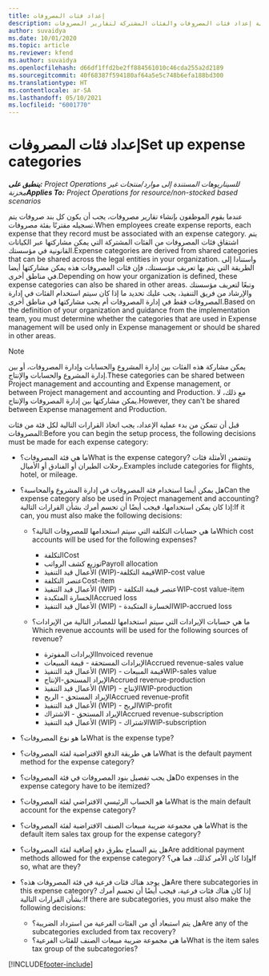 ```yaml
---
title: إعداد فئات المصروفات
description: يقدم هذا الموضوع معلومات حول كيفية إعداد فئات المصروفات والفئات المشتركة لتقارير المصروفات.
author: suvaidya
ms.date: 10/01/2020
ms.topic: article
ms.reviewer: kfend
ms.author: suvaidya
ms.openlocfilehash: d66df1ffd2be2ff884561010c46cda255a2d2189
ms.sourcegitcommit: 40f68387f594180af64a5e5c748b6efa188bd300
ms.translationtype: HT
ms.contentlocale: ar-SA
ms.lasthandoff: 05/10/2021
ms.locfileid: "6001770"
---
```

# <a name="set-up-expense-categories"></a><span data-ttu-id="9caf1-103">إعداد فئات المصروفات</span><span class="sxs-lookup"><span data-stu-id="9caf1-103">Set up expense categories</span></span>

<span data-ttu-id="9caf1-104">_**ينطبق على:** Project Operations للسيناريوهات المستندة إلى موارد/منتجات غير مخزنة‬_</span><span class="sxs-lookup"><span data-stu-id="9caf1-104">_**Applies To:** Project Operations for resource/non-stocked based scenarios_</span></span>

<span data-ttu-id="9caf1-105">عندما يقوم الموظفون بإنشاء تقارير مصروفات، يجب أن يكون كل بند صروفات يتم تسجيله مقترنًا بفئة مصروفات.</span><span class="sxs-lookup"><span data-stu-id="9caf1-105">When employees create expense reports, each expense that they record must be associated with an expense category.</span></span> <span data-ttu-id="9caf1-106">يتم اشتقاق فئات المصروفات من الفئات المشتركة التي يمكن مشاركتها عبر الكيانات القانونية في مؤسستك.</span><span class="sxs-lookup"><span data-stu-id="9caf1-106">Expense categories are derived from shared categories that can be shared across the legal entities in your organization.</span></span> <span data-ttu-id="9caf1-107">واستنادا إلى الطريقة التي يتم بها تعريف مؤسستك، فإن فئات المصروفات هذه يمكن مشاركتها أيضا في مناطق أخرى.</span><span class="sxs-lookup"><span data-stu-id="9caf1-107">Depending on how your organization is defined, these expense categories can also be shared in other areas.</span></span> <span data-ttu-id="9caf1-108">وتبعًا لتعريف مؤسستك والإرشاد من فريق التنفيذ، يجب عليك تحديد ما إذا كان سيتم استخدام الفئات في إدارة المصروفات فقط في إدارة المصروفات أم يجب مشاركتها في مناطق أخرى.</span><span class="sxs-lookup"><span data-stu-id="9caf1-108">Based on the definition of your organization and guidance from the implementation team, you must determine whether the categories that are used in Expense management will be used only in Expense management or should be shared in other areas.</span></span>

> [!NOTE]
> <span data-ttu-id="9caf1-109">يمكن مشاركة هذه الفئات بين إدارة المشروع والحسابات وإدارة المصروفات، أو بين إدارة المشروع والحسابات والإنتاج.</span><span class="sxs-lookup"><span data-stu-id="9caf1-109">These categories can be shared between Project management and accounting and Expense management, or between Project management and accounting and Production.</span></span> <span data-ttu-id="9caf1-110">مع ذلك، لا يمكن مشاركتها بين إدارة المصروفات والإنتاج.</span><span class="sxs-lookup"><span data-stu-id="9caf1-110">However, they can't be shared between Expense management and Production.</span></span>

<span data-ttu-id="9caf1-111">قبل أن تتمكن من بدء عملية الإعداد، يجب اتخاذ القرارات التالية لكل فئة من فئات المصروفات:</span><span class="sxs-lookup"><span data-stu-id="9caf1-111">Before you can begin the setup process, the following decisions must be made for each expense category:</span></span>

- <span data-ttu-id="9caf1-112">ما هي فئة المصروفات؟</span><span class="sxs-lookup"><span data-stu-id="9caf1-112">What is the expense category?</span></span> <span data-ttu-id="9caf1-113">وتتضمن الأمثلة فئات رحلات الطيران أو الفنادق أو الأميال.</span><span class="sxs-lookup"><span data-stu-id="9caf1-113">Examples include categories for flights, hotel, or mileage.</span></span>
- <span data-ttu-id="9caf1-114">هل يمكن أيضا استخدام فئة المصروفات في إدارة المشروع والمحاسبة؟</span><span class="sxs-lookup"><span data-stu-id="9caf1-114">Can the expense category also be used in Project management and accounting?</span></span> <span data-ttu-id="9caf1-115">إذا كان يمكن استخدامها، فيجب أيضًا أن تحسم أمرك بشأن القرارات التالية:</span><span class="sxs-lookup"><span data-stu-id="9caf1-115">If it can, you must also make the following decisions:</span></span>

    - <span data-ttu-id="9caf1-116">ما هي حسابات التكلفة التي سيتم استخدامها للمصروفات التالية؟</span><span class="sxs-lookup"><span data-stu-id="9caf1-116">Which cost accounts will be used for the following expenses?</span></span>

        - <span data-ttu-id="9caf1-117">التكلفة</span><span class="sxs-lookup"><span data-stu-id="9caf1-117">Cost</span></span>
        - <span data-ttu-id="9caf1-118">توزيع كشف الرواتب</span><span class="sxs-lookup"><span data-stu-id="9caf1-118">Payroll allocation</span></span>
        - <span data-ttu-id="9caf1-119">الأعمال قيد التنفيذ (WIP)-قيمة التكلفة</span><span class="sxs-lookup"><span data-stu-id="9caf1-119">WIP-cost value</span></span>
        - <span data-ttu-id="9caf1-120">عنصر التكلفة</span><span class="sxs-lookup"><span data-stu-id="9caf1-120">Cost-item</span></span>
        - <span data-ttu-id="9caf1-121">الأعمال قيد التنفيذ (WIP) - عنصر قيمة التكلفة</span><span class="sxs-lookup"><span data-stu-id="9caf1-121">WIP-cost value-item</span></span>
        - <span data-ttu-id="9caf1-122">الخسارة المتكبدة</span><span class="sxs-lookup"><span data-stu-id="9caf1-122">Accrued loss</span></span>
        - <span data-ttu-id="9caf1-123">الأعمال قيد التنفيذ (WIP) - الخسارة المتكبدة</span><span class="sxs-lookup"><span data-stu-id="9caf1-123">WIP-accrued loss</span></span>

    - <span data-ttu-id="9caf1-124">ما هي حسابات الإيرادات التي سيتم استخدامها للمصادر التالية من الإيرادات؟</span><span class="sxs-lookup"><span data-stu-id="9caf1-124">Which revenue accounts will be used for the following sources of revenue?</span></span>

        - <span data-ttu-id="9caf1-125">الإيرادات المفوترة</span><span class="sxs-lookup"><span data-stu-id="9caf1-125">Invoiced revenue</span></span>
        - <span data-ttu-id="9caf1-126">الإيرادات المستحقة - قيمة المبيعات</span><span class="sxs-lookup"><span data-stu-id="9caf1-126">Accrued revenue-sales value</span></span>
        - <span data-ttu-id="9caf1-127">الأعمال قيد التنفيذ (WIP) - قيمة المبيعات</span><span class="sxs-lookup"><span data-stu-id="9caf1-127">WIP-sales value</span></span>
        - <span data-ttu-id="9caf1-128">الإيراد المستحق-الإنتاج</span><span class="sxs-lookup"><span data-stu-id="9caf1-128">Accrued revenue-production</span></span>
        - <span data-ttu-id="9caf1-129">الأعمال قيد التنفيذ (WIP) - الإنتاج</span><span class="sxs-lookup"><span data-stu-id="9caf1-129">WIP-production</span></span>
        - <span data-ttu-id="9caf1-130">الإيراد المستحق - الربح</span><span class="sxs-lookup"><span data-stu-id="9caf1-130">Accrued revenue-profit</span></span>
        - <span data-ttu-id="9caf1-131">الأعمال قيد التنفيذ (WIP) - الربح</span><span class="sxs-lookup"><span data-stu-id="9caf1-131">WIP-profit</span></span>
        - <span data-ttu-id="9caf1-132">الإيراد المستحق - الاشتراك</span><span class="sxs-lookup"><span data-stu-id="9caf1-132">Accrued revenue-subscription</span></span>
        - <span data-ttu-id="9caf1-133">الأعمال قيد التنفيذ (WIP) - الاشتراك</span><span class="sxs-lookup"><span data-stu-id="9caf1-133">WIP-subscription</span></span>

- <span data-ttu-id="9caf1-134">ما هو نوع المصروفات؟</span><span class="sxs-lookup"><span data-stu-id="9caf1-134">What is the expense type?</span></span>
- <span data-ttu-id="9caf1-135">ما هي طريقة الدفع الافتراضية لفئة المصروفات؟</span><span class="sxs-lookup"><span data-stu-id="9caf1-135">What is the default payment method for the expense category?</span></span>
- <span data-ttu-id="9caf1-136">هل يجب تفصيل بنود المصروفات في فئة المصروفات؟</span><span class="sxs-lookup"><span data-stu-id="9caf1-136">Do expenses in the expense category have to be itemized?</span></span>
- <span data-ttu-id="9caf1-137">ما هو الحساب الرئيسي الافتراضي لفئة المصروفات؟</span><span class="sxs-lookup"><span data-stu-id="9caf1-137">What is the main default account for the expense category?</span></span>
- <span data-ttu-id="9caf1-138">ما هي مجموعة ضريبة مبيعات الصنف الافتراضية لفئة المصروفات؟</span><span class="sxs-lookup"><span data-stu-id="9caf1-138">What is the default item sales tax group for the expense category?</span></span>
- <span data-ttu-id="9caf1-139">هل يتم السماح بطرق دفع إضافية لفئة المصروفات؟</span><span class="sxs-lookup"><span data-stu-id="9caf1-139">Are additional payment methods allowed for the expense category?</span></span> <span data-ttu-id="9caf1-140">وإذا كان الأمر كذلك، فما هي؟</span><span class="sxs-lookup"><span data-stu-id="9caf1-140">If so, what are they?</span></span>
- <span data-ttu-id="9caf1-141">هل يوجد هناك فئات فرعية في فئة المصروفات هذه؟</span><span class="sxs-lookup"><span data-stu-id="9caf1-141">Are there subcategories in this expense category?</span></span> <span data-ttu-id="9caf1-142">إذا كان هناك فئات فرعية، فيجب أيضًا أن تحسم أمرك بشأن القرارات التالية:</span><span class="sxs-lookup"><span data-stu-id="9caf1-142">If there are subcategories, you must also make the following decisions:</span></span>

    - <span data-ttu-id="9caf1-143">هل يتم استبعاد أي من الفئات الفرعية من استرداد الضريبة؟</span><span class="sxs-lookup"><span data-stu-id="9caf1-143">Are any of the subcategories excluded from tax recovery?</span></span>
    - <span data-ttu-id="9caf1-144">ما هي مجموعة ضريبة مبيعات الصنف للفئات الفرعية؟</span><span class="sxs-lookup"><span data-stu-id="9caf1-144">What is the item sales tax group of the subcategories?</span></span>


[!INCLUDE[footer-include](../includes/footer-banner.md)]